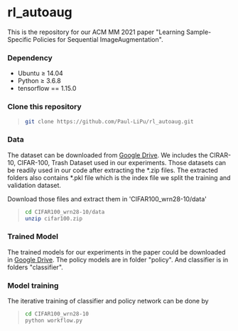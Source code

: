 # rl_autoaug

This is the repository for our ACM MM 2021 paper "Learning Sample-Specific Policies for Sequential ImageAugmentation".


### <a name="dependency"></a> Dependency
* Ubuntu ≥ 14.04
* Python ≥ 3.6.8
* tensorflow == 1.15.0

[comment]: <> (Configure the environment:)

[comment]: <> (> ```bash)

[comment]: <> (> pip install -r requirements.txt)

[comment]: <> (> ```)


### <a name="clone"></a> Clone this repository
> ```bash
> git clone https://github.com/Paul-LiPu/rl_autoaug.git
> ```

### <a name="data"></a> Data
The dataset can be downloaded from [Google Drive](https://drive.google.com/drive/folders/1XXelQAC-nXJBpYki7TwkO1jYLjBp1J0-?usp=sharing). 
We includes the CIRAR-10, CIFAR-100, Trash Dataset used in our experiments. Those datasets can be readily used in our code after extracting the *.zip files. 
The extracted folders also contains *.pkl file which is the index file we split the training and validation dataset. 

Download those files and extract them in 'CIFAR100_wrn28-10/data'
> ```bash
> cd CIFAR100_wrn28-10/data
> unzip cifar100.zip
> ```

### <a name="trained_model"></a> Trained Model
The trained models for our experiments in the paper could be downloaded in [Google Drive](https://drive.google.com/drive/folders/1qeziowWu9YktZ9_CoD6pOLP_xVlJkWUQ?usp=sharing). The policy models are in folder "policy". 
And classifier is in folders "classifier".


### <a name="model_training"></a> Model training
The iterative training of classifier and policy network can be done by
> ```bash
> cd CIFAR100_wrn28-10
> python workflow.py
> ```